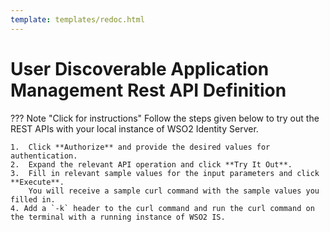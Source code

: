 ```yaml
---
template: templates/redoc.html
---
```

# User Discoverable Application Management Rest API Definition

??? Note "Click for instructions"
    Follow the steps given below to try out the REST APIs with your local instance of WSO2 Identity Server.

    1.  Click **Authorize** and provide the desired values for authentication.
    2.  Expand the relevant API operation and click **Try It Out**.
    3.  Fill in relevant sample values for the input parameters and click **Execute**.
        You will receive a sample curl command with the sample values you filled in.
    4. Add a `-k` header to the curl command and run the curl command on the terminal with a running instance of WSO2 IS.

<redoc spec-url=../../apis/restapis/discoverable-application.yaml></redoc>
<script src="https://cdn.jsdelivr.net/npm/redoc@next/bundles/redoc.standalone.js"> </script>